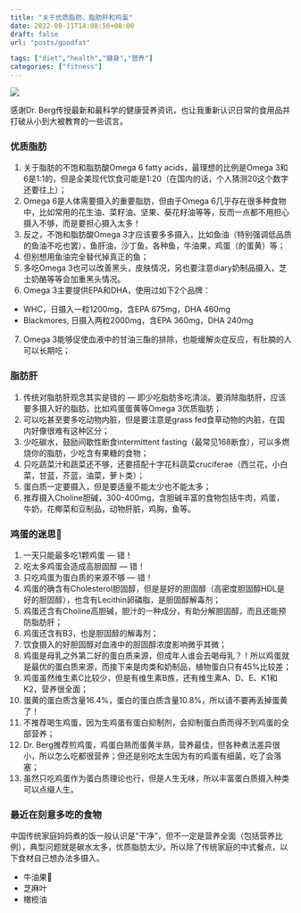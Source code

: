 ```yaml
---
title: "关于优质脂肪，脂肪肝和鸡蛋"
date: 2022-08-11T14:08:56+08:00
draft: false
url: "posts/goodfat"

tags: ["diet","health","健身","营养"]
categories: ["fitness"]
---
```

![](/img/goodfat.jpeg)


感谢Dr. Berg传授最新和最科学的健康营养资讯，也让我重新认识日常的食用品并打破从小到大被教育的一些谎言。

### 优质脂肪

1. 关于脂肪的不饱和脂肪酸Omega 6 fatty acids，最理想的比例是Omega 3和6是1:1的，但是全美现代饮食可能是1:20（在国内的话，个人猜测20这个数字还要往上）；
2. Omega 6是人体需要摄入的重要脂肪，但由于Omega 6几乎存在很多种食物中，比如常用的花生油、菜籽油、坚果、葵花籽油等等，反而一点都不用担心摄入不够，而是要担心摄入太多！
3. 反之，不饱和脂肪酸Omega 3才应该要多多摄入，比如鱼油（特别强调低品质的鱼油不吃也罢），鱼肝油，沙丁鱼，各种鱼，牛油果，鸡蛋（的蛋黄）等；
4. 但别想用鱼油完全替代掉真正的鱼；
5. 多吃Omega 3也可以改善黑头，皮肤情况，另也要注意diary奶制品摄入，芝士奶酪等等会加重黑头情况。
6. Omega 3主要提供EPA和DHA，使用过如下2个品牌：
- WHC，日摄入一粒1200mg，含EPA 675mg，DHA 460mg
- Blackmores, 日摄入两粒2000mg，含EPA 360mg，DHA 240mg
7. Omega 3能够促使血液中的甘油三酯的排除，也能缓解炎症反应，有肚腩的人可以长期吃；

### 脂肪肝

1. 传统对脂肪肝观念其实是错的 — 即少吃脂肪多吃清淡。要消除脂肪肝，应该要多摄入好的脂肪，比如鸡蛋蛋黄等Omega 3优质脂肪；
2. 可以吃甚至要多吃动物内脏，但是要注意是grass fed食草动物的内脏，在国内好像很难有这种区分；
3. 少吃碳水，鼓励间歇性断食intermittent fasting（最常见168断食），可以多燃烧你的脂肪，少吃含有果糖的食物；
4. 只吃蔬菜汁和蔬菜还不够，还要搭配十字花科蔬菜cruciferae（西兰花，小白菜，甘蓝，芥蓝，油菜，萝卜类）；
5. 蛋白质一定要摄入，但是要适量不能太少也不能太多；
6. 推荐摄入Choline胆碱，300-400mg，含胆碱丰富的食物包括牛肉，鸡蛋，牛奶，花椰菜和豆制品，动物肝脏，鸡胸，鱼等。
### 鸡蛋的迷思🥚

1. 一天只能最多吃1颗鸡蛋 — 错！
2. 吃太多鸡蛋会造成高胆固醇 — 错！
3. 只吃鸡蛋为蛋白质的来源不够 — 错！
4. 鸡蛋的确含有Cholesterol胆固醇，但是是好的胆固醇（高密度胆固醇HDL是好的胆固醇），也含有Lecithin卵磷脂，是胆固醇解毒剂；
5. 鸡蛋还含有Choline高胆碱，胆汁的一种成分，有助分解胆固醇，而且还能预防脂肪肝；
6. 鸡蛋还含有B3，也是胆固醇的解毒剂；
7. 饮食摄入的好胆固醇对血液中的胆固醇浓度影响微乎其微；
8. 鸡蛋是母乳之外第二好的蛋白质来源，但成年人谁会去喝母乳？！所以鸡蛋就是最优的蛋白质来源，而接下来是肉类和奶制品，植物蛋白只有45%比较差；
9. 鸡蛋虽然维生素C比较少，但是有维生素B族，还有维生素A、D、E、K1和K2，营养很全面；
10. 蛋黄的蛋白质含量16.4%，蛋白的蛋白质含量10.8%，所以请不要再丢掉蛋黄了！
11. 不推荐喝生鸡蛋，因为生鸡蛋有蛋白抑制剂，会抑制蛋白质而得不到鸡蛋的全部营养；
12. Dr. Berg推荐煎鸡蛋，鸡蛋白熟而蛋黄半熟，营养最佳，但各种煮法差异很小，所以怎么吃都很营养；但还是别吃太生因为有的鸡蛋有细菌，吃了会落塞；
13. 虽然只吃鸡蛋作为蛋白质理论也行，但是人生无味，所以丰富蛋白质摄入种类可以点缀人生。
### 最近在刻意多吃的食物

中国传统家庭妈妈煮的饭一般认识是“干净”，但不一定是营养全面（包括营养比例），典型问题就是碳水太多，优质脂肪太少。所以除了传统家庭的中式餐点，以下食材自己想办法多摄入。

- 牛油果🥑
- 芝麻叶
- 橄榄油